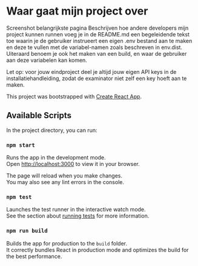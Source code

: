 # Waar gaat mijn project over
Screenshot belangrijkste pagina
Beschrijven hoe andere developers mijn project kunnen runnen
voeg je in de README.md een begeleidende tekst toe waarin je de gebruiker instrueert een eigen .env bestand aan te maken en deze te vullen met de variabel-namen zoals beschreven in env.dist. Uiteraard benoem je ook het maken van een build, en waar de gebruiker aan deze variabelen kan komen.



Let op: voor jouw eindproject deel je altijd jouw eigen API keys in de installatiehandleiding, zodat de examinator niet zelf een key hoeft aan te maken.

This project was bootstrapped with [Create React App](https://github.com/facebook/create-react-app).

## Available Scripts

In the project directory, you can run:

### `npm start`

Runs the app in the development mode.\
Open [http://localhost:3000](http://localhost:3000) to view it in your browser.

The page will reload when you make changes.\
You may also see any lint errors in the console.

### `npm test`

Launches the test runner in the interactive watch mode.\
See the section about [running tests](https://facebook.github.io/create-react-app/docs/running-tests) for more information.

### `npm run build`

Builds the app for production to the `build` folder.\
It correctly bundles React in production mode and optimizes the build for the best performance.

